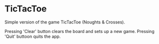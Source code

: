 # TicTacToe
Simple version of the game TicTacToe (Noughts & Crosses).

Pressing 'Clear' button clears the board and sets up a new game.
Pressing 'Quit' buttoon quits the app.
